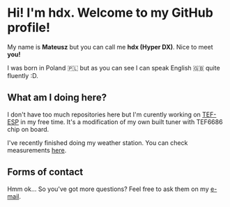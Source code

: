 # Hi! I'm hdx. Welcome to my GitHub profile!
My name is **Mateusz** but you can call me **hdx (Hyper DX)**. Nice to meet **you!**

I was born in Poland 🇵🇱 but as you can see I can speak English 🇬🇧 quite fluently :D.

## What am I doing here?
I don't have too much repositories here but I'm curently working on [TEF-ESP](https://github.com/HyperDX/TEF_ESP) in my free time.
It's a modification of my own built tuner with TEF6686 chip on board.

I've recently finished doing my weather station. You can check measurements [here](https://s7.fmdx.pl/weather/).

## Forms of contact
Hmm ok... So you've got more questions? Feel free to ask them on my [e-mail](mailto:crafter321yt@gmail.com).

